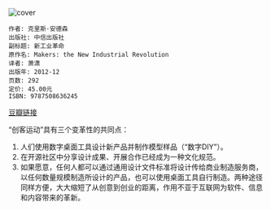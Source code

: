 ![cover](https://img1.doubanio.com/view/subject/l/public/s24231007.jpg)

    作者: 克里斯·安德森
    出版社: 中信出版社
    副标题: 新工业革命
    原作名: Makers: the New Industrial Revolution
    译者: 萧潇
    出版年: 2012-12
    页数: 292
    定价: 45.00元
    ISBN: 9787508636245

[豆瓣链接](https://book.douban.com/subject/20365163/)


“创客运动”具有三个变革性的共同点：

1. 人们使用数字桌面工具设计新产品并制作模型样品（“数字DIY”）。
2. 在开源社区中分享设计成果、开展合作已经成为一种文化规范。
3. 如果愿意，任何人都可以通过通用设计文件标准将设计传给商业制造服务商，以任何数量规模制造所设计的产品，也可以使用桌面工具自行制造。两种途径同样方便，大大缩短了从创意到创业的距离，作用不亚于互联网为软件、信息和内容带来的革新。